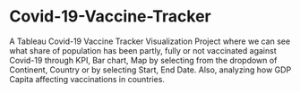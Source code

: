# Covid-19-Vaccine-Tracker
A Tableau Covid-19 Vaccine Tracker Visualization Project where we can see what share of population has been partly, fully or not vaccinated against Covid-19 through KPI, Bar chart, Map by selecting from the dropdown of Continent, Country or by selecting Start, End Date.
Also, analyzing how GDP Capita affecting vaccinations in countries.
